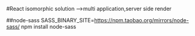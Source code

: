 #React isomorphic solution -->multi application,server side render

##node-sass
SASS_BINARY_SITE=https://npm.taobao.org/mirrors/node-sass/ npm install node-sass